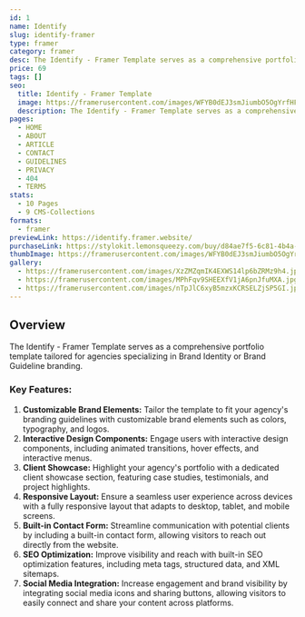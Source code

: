```yaml
---
id: 1
name: Identify
slug: identify-framer
type: framer
category: framer
desc: The Identify - Framer Template serves as a comprehensive portfolio template tailored for agencies specializing in Brand Identity or Brand Guideline branding.
price: 69
tags: []
seo:
  title: Identify - Framer Template
  image: https://framerusercontent.com/images/WFYB0dEJ3smJiumbO5OgYrfHFc.jpg?scale-down-to=1024
  description: The Identify - Framer Template serves as a comprehensive portfolio template tailored for agencies specializing in Brand Identity or Brand Guideline branding.
pages:
  - HOME
  - ABOUT
  - ARTICLE
  - CONTACT
  - GUIDELINES
  - PRIVACY
  - 404
  - TERMS
stats:
  - 10 Pages
  - 9 CMS-Collections
formats:
  - framer
previewLink: https://identify.framer.website/
purchaseLink: https://stylokit.lemonsqueezy.com/buy/d84ae7f5-6c81-4b4a-b989-a9dd1918ff04
thumbImage: https://framerusercontent.com/images/WFYB0dEJ3smJiumbO5OgYrfHFc.jpg?scale-down-to=1024
gallery:
  - https://framerusercontent.com/images/XzZMZqmIK4EXWS14lp6bZRMz9h4.jpg?scale-down-to=1024
  - https://framerusercontent.com/images/MPhFqv9SHEEXfV1jA6pnJfuMXA.jpg?scale-down-to=1024
  - https://framerusercontent.com/images/nTpJlC6xyB5mzxKCRSELZjSP5GI.jpg?scale-down-to=1024
---
```


## Overview

The Identify - Framer Template serves as a comprehensive portfolio template tailored for agencies specializing in Brand Identity or Brand Guideline branding.

### Key Features:

1.  **Customizable Brand Elements:** Tailor the template to fit your agency's branding guidelines with customizable brand elements such as colors, typography, and logos.
2.  **Interactive Design Components:** Engage users with interactive design components, including animated transitions, hover effects, and interactive menus.
3.  **Client Showcase:** Highlight your agency's portfolio with a dedicated client showcase section, featuring case studies, testimonials, and project highlights.
4.  **Responsive Layout:** Ensure a seamless user experience across devices with a fully responsive layout that adapts to desktop, tablet, and mobile screens.
5.  **Built-in Contact Form:** Streamline communication with potential clients by including a built-in contact form, allowing visitors to reach out directly from the website.
6.  **SEO Optimization:** Improve visibility and reach with built-in SEO optimization features, including meta tags, structured data, and XML sitemaps.
7.  **Social Media Integration:** Increase engagement and brand visibility by integrating social media icons and sharing buttons, allowing visitors to easily connect and share your content across platforms.
